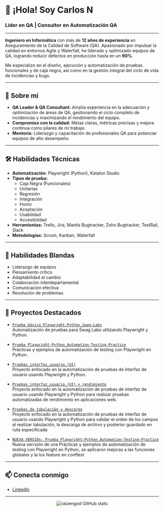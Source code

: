 # 👋 ¡Hola! Soy Carlos N

### **Líder en QA | Consultor en Automatización QA**

---

**Ingeniero en Informática** con más de **12 años de experiencia** en Aseguramiento de la Calidad de Software (QA). Apasionado por impulsar la calidad en entornos Agile y Waterfall, he liderado y optimizado equipos de QA, logrando reducir defectos en producción hasta en un **90%**. 

Me especializo en el diseño, ejecución y automatización de pruebas funcionales y de caja negra, así como en la gestión integral del ciclo de vida de incidencias y bugs.

---

## 🚀 Sobre mí

- **QA Leader & QA Consultant:** Amplia experiencia en la adecuación y optimización de áreas de QA, gestionando el ciclo completo de incidencias y maximizando el rendimiento del equipo.
- **Compromiso con la calidad:** Metas claras, métricas precisas y mejora continua como pilares de mi trabajo.
- **Mentoría:** Liderazgo y capacitación de profesionales QA para potenciar equipos de alto desempeño.

---

## 🛠️ Habilidades Técnicas

- **Automatización:** Playwright (Python), Katalon Studio
- **Tipos de prueba:** 
  - Caja Negra (Funcionales)
  - Unitarias
  - Regresión
  - Integración
  - Humo
  - Aceptación
  - Usabilidad
  - Accesibilidad
- **Herramientas:** Trello, Jira, Mantis Bugtracker, Zoho Bugtracker, TestRail, Slack
- **Metodologías:** Scrum, Kanban, Waterfall

---

## 🤝 Habilidades Blandas

- Liderazgo de equipos
- Pensamiento crítico
- Adaptabilidad al cambio
- Colaboración interdepartamental
- Comunicación efectiva
- Resolución de problemas

---

## 🌟 Proyectos Destacados

- [`Prueba básica Playwright-Python_Swag-Labs`](https://github.com/raizengod/Playwright-Python_Swag-Labs)  
  Automatización de pruebas para Swag Labs utilizando Playwright y Python.

- [`Prueba Playwright-Python_Automation-Testing-Practice`](https://github.com/raizengod/Playwright-Python_Automation-Testing-Practice)  
  Prácticas y ejemplos de automatización de testing con Playwright en Python.
  
- [`Pruebas_interfaz_usuario_(UI)`](https://github.com/raizengod/pruebas_interfaz_usuario_-UI-)  
  Proyecto enfocado en la automatización de pruebas de interfaz de usuario usando Playwright y Python.

- [`Pruebas_interfaz_usuario_(UI) + rendimiento`](https://github.com/raizengod/Playwright-Python_prueba_rendiemiento_basico.git)  
  Proyecto enfocado en la automatización de pruebas de interfaz de usuario usando Playwright y Python para realizar pruebas automatizadas de rendimiento en aplicaciones web.

- [`Pruebas_de tabulación y descarga`](https://github.com/raizengod/Playwright-Python_prueba_tabulacion.git)  
  Proyecto enfocado en la automatización de pruebas de interfaz de usuario usando Playwright y Python para validar el orden de los campos al realizar tabulación, la descarga de archivo y posterior guardado en ruta especificada

- [`NUEVA VERSIÓn: Prueba Playwright-Python_Automation-Testing-Practice`](https://github.com/raizengod/Playwright-Python_Automation-Testing-Practice-V2.git)  
  Nueva verrsión de una Prácticas y ejemplos de automatización de testing con Playwright en Python, se aplicaron mejoras a las funciones globales y la los feature en conftest

---

## 📫 Conecta conmigo

- [LinkedIn](http://www.linkedin.com/in/carlosnoriegal)

---

<p align="center">
  <img src="https://github-readme-stats.vercel.app/api?username=raizengod&show_icons=true&theme=radical" alt="raizengod GitHub stats" />
</p>
